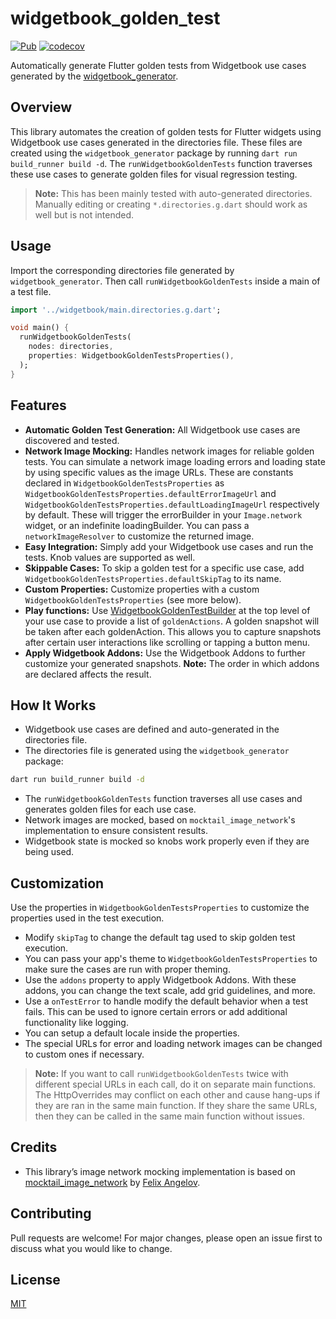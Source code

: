 # widgetbook_golden_test
[![Pub](https://img.shields.io/pub/v/widgetbook_golden_test.svg)](https://pub.dev/packages/widgetbook_golden_test)
[![codecov](https://codecov.io/github/lual98/widgetbook_golden_test/graph/badge.svg?token=UK9N7GQJ7H)](https://codecov.io/github/lual98/widgetbook_golden_test)

Automatically generate Flutter golden tests from Widgetbook use cases generated by the [widgetbook_generator](https://pub.dev/packages/widgetbook_generator).

## Overview
This library automates the creation of golden tests for Flutter widgets using Widgetbook use cases generated in the directories file. These files are created using the `widgetbook_generator` package by running `dart run build_runner build -d`. The `runWidgetbookGoldenTests` function traverses these use cases to generate golden files for visual regression testing.

> **Note:** This has been mainly tested with auto-generated directories. Manually editing or creating `*.directories.g.dart` should work as well but is not intended.

## Usage
Import the corresponding directories file generated by `widgetbook_generator`. Then call `runWidgetbookGoldenTests` inside a main of a test file.

```dart
import '../widgetbook/main.directories.g.dart';

void main() {
  runWidgetbookGoldenTests(
    nodes: directories,
    properties: WidgetbookGoldenTestsProperties(),
  );
}

```


## Features
- **Automatic Golden Test Generation:** All Widgetbook use cases are discovered and tested.
- **Network Image Mocking:** Handles network images for reliable golden tests. You can simulate a network image loading errors and loading state by using specific values as the image URLs. These are constants declared in `WidgetbookGoldenTestsProperties` as `WidgetbookGoldenTestsProperties.defaultErrorImageUrl` and `WidgetbookGoldenTestsProperties.defaultLoadingImageUrl` respectively by default. These will trigger the errorBuilder in your `Image.network` widget, or an indefinite loadingBuilder. You can pass a `networkImageResolver` to customize the returned image.
- **Easy Integration:** Simply add your Widgetbook use cases and run the tests. Knob values are supported as well.
- **Skippable Cases:** To skip a golden test for a specific use case, add `WidgetbookGoldenTestsProperties.defaultSkipTag` to its name.
- **Custom Properties:** Customize properties with a custom `WidgetbookGoldenTestsProperties` (see more below).
- **Play functions:** Use [WidgetbookGoldenTestBuilder](lib/src/widgetbook_golden_test_builder.dart) at the top level of your use case to provide a list of `goldenActions`. A golden snapshot will be taken after each goldenAction. This allows you to capture snapshots after certain user interactions like scrolling or tapping a button menu.
- **Apply Widgetbook Addons:** Use the Widgetbook Addons to further customize your generated snapshots. **Note:** The order in which addons are declared affects the result.

## How It Works
- Widgetbook use cases are defined and auto-generated in the directories file.
- The directories file is generated using the `widgetbook_generator` package:
```bash
dart run build_runner build -d
```
- The `runWidgetbookGoldenTests` function traverses all use cases and generates golden files for each use case.
- Network images are mocked, based on `mocktail_image_network`'s implementation to ensure consistent results.
- Widgetbook state is mocked so knobs work properly even if they are being used.

## Customization
Use the properties in `WidgetbookGoldenTestsProperties` to customize the properties used in the test execution.
- Modify `skipTag` to change the default tag used to skip golden test execution.
- You can pass your app's theme to `WidgetbookGoldenTestsProperties` to make sure the cases are run with proper theming.
- Use the `addons` property to apply Widgetbook Addons. With these addons, you can change the text scale, add grid guidelines, and more.
- Use a `onTestError` to handle modify the default behavior when a test fails. This can be used to ignore certain errors or add additional functionality like logging.
- You can setup a default locale inside the properties.
- The special URLs for error and loading network images can be changed to custom ones if necessary.
> **Note:** If you want to call `runWidgetbookGoldenTests` twice with different special URLs in each call, do it on separate main functions. The HttpOverrides may conflict on each other and cause hang-ups if they are ran in the same main function. If they share the same URLs, then they can be called in the same main function without issues.

## Credits

- This library’s image network mocking implementation is based on [mocktail_image_network](https://github.com/felangel/mocktail/tree/main/packages/mocktail_image_network) by [Felix Angelov](https://github.com/felangel).

## Contributing
Pull requests are welcome! For major changes, please open an issue first to discuss what you would like to change.

## License
[MIT](LICENSE)

